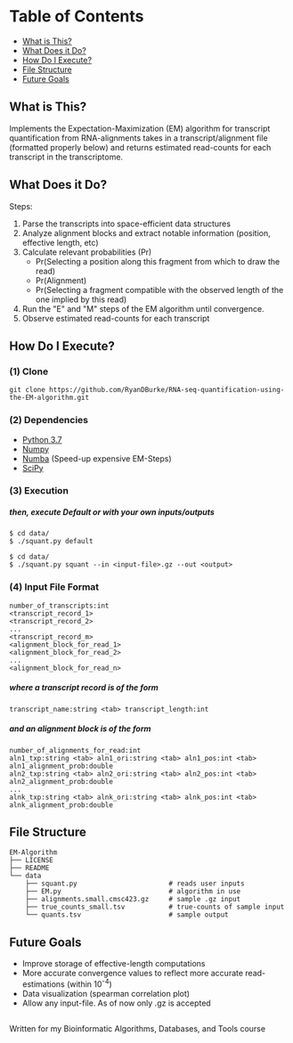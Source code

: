 # Table of Contents

* [What is This?](#what)
* [What Does it Do?](#cool)
* [How Do I Execute?](#execute)
* [File Structure](#structure)
* [Future Goals](#goals)

## What is This? <a name="what"></a>
Implements the Expectation-Maximization (EM) algorithm for transcript quantification from RNA-alignments 
takes in a transcript/alignment file (formatted properly below) and returns estimated 
read-counts for each transcript in the transcriptome.

## What Does it Do? <a name="cool"></a>

Steps:
1. Parse the transcripts into space-efficient data structures
2. Analyze alignment blocks and extract notable information (position, effective length, etc)
3. Calculate relevant probabilities (Pr)
    * Pr(Selecting a position along this fragment from which to draw the read)
    * Pr(Alignment)
    * Pr(Selecting a fragment compatible with the observed length of the one implied by this read)
4. Run the "E" and "M" steps of the EM algorithm until convergence.
5. Observe estimated read-counts for each transcript

## How Do I Execute? <a name="execute"></a>

### (1) Clone
```
git clone https://github.com/RyanDBurke/RNA-seq-quantification-using-the-EM-algorithm.git
```

### (2) Dependencies
* [Python 3.7](https://www.python.org/downloads/)
* [Numpy](http://www.numpy.org/)
* [Numba](https://pypi.org/project/numba/) (Speed-up expensive EM-Steps)
* [SciPy](https://www.scipy.org/)

### (3) Execution
##### then, execute Default or with your own inputs/outputs
```
$ cd data/ 
$ ./squant.py default 
```
```
$ cd data/ 
$ ./squant.py squant --in <input-file>.gz --out <output>
```

### (4) Input File Format
```
number_of_transcripts:int
<transcript_record_1>
<transcript_record_2>
...
<transcript_record_m>
<alignment_block_for_read_1>
<alignment_block_for_read_2>
...
<alignment_block_for_read_n>
```

##### where a transcript record is of the form
```
transcript_name:string <tab> transcript_length:int
```
##### and an alignment block is of the form
```
number_of_alignments_for_read:int
aln1_txp:string <tab> aln1_ori:string <tab> aln1_pos:int <tab> aln1_alignment_prob:double
aln2_txp:string <tab> aln2_ori:string <tab> aln2_pos:int <tab> aln2_alignment_prob:double
...
alnk_txp:string <tab> alnk_ori:string <tab> alnk_pos:int <tab> alnk_alignment_prob:double
```

## File Structure <a name="structure"></a>
    EM-Algorithm
    ├── LICENSE
    ├── README                   
    └── data
        ├── squant.py                       # reads user inputs
        ├── EM.py                           # algorithm in use
        ├── alignments.small.cmsc423.gz     # sample .gz input
        ├── true_counts_small.tsv           # true-counts of sample input
        └── quants.tsv                      # sample output


## Future Goals <a name="goals"></a>
* Improve storage of effective-length computations
* More accurate convergence values to reflect more accurate read-estimations (within 10<sup>-4</sup>)
* Data visualization (spearman correlation plot)
* Allow any input-file. As of now only .gz is accepted

## 
Written for my Bioinformatic Algorithms, Databases, and Tools course
